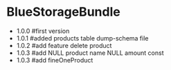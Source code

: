 # BlueStorageBundle 
- 1.0.0 #first version
- 1.0.1 #added products table dump-schema file
- 1.0.2 #add feature delete product
- 1.0.3 #add NULL product name NULL amount const
- 1.0.3 #add fineOneProduct